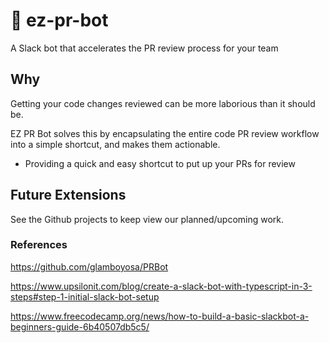 # :robot: ez-pr-bot

A Slack bot that accelerates the PR review process for your team

## Why

Getting your code changes reviewed can be more laborious than it should be.

EZ PR Bot solves this by encapsulating the entire code PR review workflow into a simple shortcut, and makes them actionable.

- Providing a quick and easy shortcut to put up your PRs for review

## Future Extensions

See the Github projects to keep view our planned/upcoming work.

### References

https://github.com/glamboyosa/PRBot

https://www.upsilonit.com/blog/create-a-slack-bot-with-typescript-in-3-steps#step-1-initial-slack-bot-setup

https://www.freecodecamp.org/news/how-to-build-a-basic-slackbot-a-beginners-guide-6b40507db5c5/
